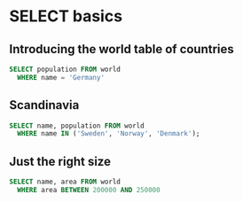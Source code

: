 # SELECT basics

Introducing the world table of countries
----------------------------------------

```sql
SELECT population FROM world
  WHERE name = 'Germany'
```

Scandinavia
-----------

```sql
SELECT name, population FROM world
  WHERE name IN ('Sweden', 'Norway', 'Denmark');
```

Just the right size
-------------------

```sql
SELECT name, area FROM world
  WHERE area BETWEEN 200000 AND 250000
```

